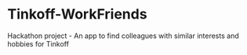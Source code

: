# Tinkoff-WorkFriends
Hackathon project - An app to find colleagues with similar interests and hobbies for Tinkoff

